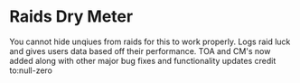 # Raids Dry Meter
You cannot hide unqiues from raids for this to work properly. Logs raid luck and gives users data based off their performance.
TOA and CM's now added along with other major bug fixes and functionality updates credit to:null-zero
